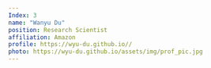 ```yaml
---
Index: 3
name: "Wanyu Du"
position: Research Scientist
affiliation: Amazon
profile: https://wyu-du.github.io//
photo: https://wyu-du.github.io/assets/img/prof_pic.jpg
---
```

